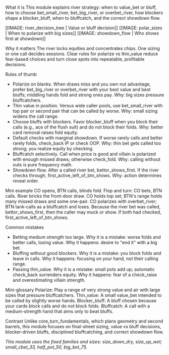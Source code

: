 
What it is
This module explains river strategy: when to value_bet or bluff, how to choose bet_small_river, bet_big_river, or overbet_river, how blockers shape a blocker_bluff, when to bluffcatch, and the correct showdown flow.

[[IMAGE: river_decision_tree | Value or bluff decision]]
[[IMAGE: polar_sizes | When to polarize with big sizes]]
[[IMAGE: showdown_flow | Who shows first at showdown]]

Why it matters
The river locks equities and concentrates chips. One sizing or one call decides sessions. Clear rules for polarize vs thin_value reduce fear-based choices and turn close spots into repeatable, profitable decisions.

Rules of thumb
- Polarize on blanks. When draws miss and you own nut advantage, prefer bet_big_river or overbet_river with your best value and best bluffs; middling hands fold and strong ones pay. Why: big sizes pressure bluffcatchers.
- Thin value in position. Versus wide caller pools, use bet_small_river with top pair or second pair that can be called by worse. Why: small sizing widens the call range.
- Choose bluffs with blockers. Favor blocker_bluff when you block their calls (e.g., ace of the flush suit) and do not block their folds. Why: better card removal raises fold equity.
- Default checks with marginal showdown. If worse rarely calls and better rarely folds, check_back IP or check OOP. Why: thin bet gets called too strong; you realize equity by checking.
- Bluffcatch selectively. Call when price is good and villain is polarized with enough missed draws; otherwise check_fold. Why: calling without outs is pure frequency math.
- Showdown flow. After a called river bet, bettor_shows_first. If the river checks through, first_active_left_of_btn_shows. Why: action determines reveal order.

Mini example
CO opens, BTN calls, blinds fold. Flop and turn: CO bets, BTN calls. River bricks the front-door draw. CO holds top set; BTN's range holds many missed draws and some one-pair. CO polarizes with overbet_river; BTN tank-calls as a bluffcatch and loses. Because the river bet was called, bettor_shows_first, then the caller may muck or show. If both had checked, first_active_left_of_btn_shows.

Common mistakes
- Betting medium strength too large. Why it is a mistake: worse folds and better calls, losing value. Why it happens: desire to "end it" with a big bet.
- Bluffing without good blockers. Why it is a mistake: you block folds and leave in calls. Why it happens: focusing on your hand, not their calling range.
- Passing thin_value. Why it is a mistake: small pots add up; automatic check_back surrenders equity. Why it happens: fear of a check_raise and overestimating villain strength.

Mini-glossary
Polarize: Play a range of very strong value and air with large sizes that pressure bluffcatchers.
Thin_value: A small value_bet intended to be called by slightly worse hands.
Blocker_bluff: A bluff chosen because your cards block calls and do not block folds.
Bluffcatch: A call with a medium-strength hand that aims only to beat bluffs.

Contrast
Unlike core_turn_fundamentals, which plans geometry and second barrels, this module focuses on final-street sizing, value vs bluff decisions, blocker-driven bluffs, disciplined bluffcatching, and correct showdown flow.

_This module uses the fixed families and sizes: size_down_dry, size_up_wet; small_cbet_33, half_pot_50, big_bet_75._
